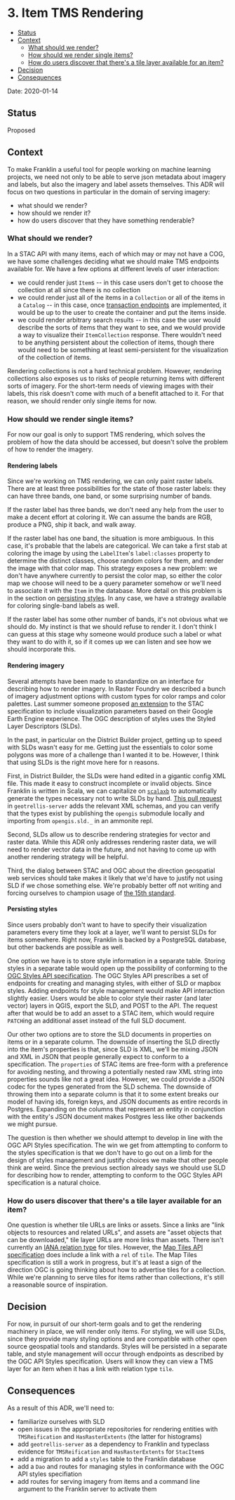 # 3. Item TMS Rendering #

-   [Status](#status)
-   [Context](#context)
    -   [What should we render?](#what-should-we-render)
    -   [How should we render single
        items?](#how-should-we-render-single-items)
    -   [How do users discover that there's a tile layer available for
        an
        item?](#how-do-users-discover-that-theres-a-tile-layer-available-for-an-item)
-   [Decision](#decision)
-   [Consequences](#consequences)

Date: 2020-01-14

Status
------

Proposed

Context
-------

To make Franklin a useful tool for people working on machine learning
projects, we need not only to be able to serve json metadata about
imagery and labels, but also the imagery and label assets themselves.
This ADR will focus on two questions in particular in the domain of
serving imagery:

-   what should we render?
-   how should we render it?
-   how do users discover that they have something renderable?

### What should we render?

In a STAC API with many items, each of which may or may not have a COG,
we have some challenges deciding what we should make TMS endpoints
available for. We have a few options at different levels of user
interaction:

-   we could render just `Item`s -- in this case users don't get to
    choose the collection at all since there is no collection
-   we could render just all of the items in a `Collection` or all of
    the items in a `Catalog` -- in this case, once [transaction
    endpoints](https://github.com/azavea/franklin/issues/4) are
    implemented, it would be up to the user to create the container and
    put the items inside.
-   we could render arbitrary search results -- in this case the user
    would describe the sorts of items that they want to see, and we
    would provide a way to visualize their `ItemCollection` response.
    There wouldn't need to be anything persistent about the collection
    of items, though there would need to be something at least
    semi-persistent for the visualization of the collection of items.

Rendering collections is not a hard technical problem. However,
rendering collections also exposes us to risks of people returning items
with different sorts of imagery. For the short-term needs of viewing
images with their labels, this risk doesn't come with much of a benefit
attached to it. For that reason, we should render only single items for
now.

### How should we render single items?

For now our goal is only to support TMS rendering, which solves the
problem of how the data should be accessed, but doesn't solve the
problem of how to render the imagery.

#### Rendering labels

Since we're working on TMS rendering, we can only paint raster labels.
There are at least three possibilities for the state of those raster
labels: they can have three bands, one band, or some surprising number
of bands.

If the raster label has three bands, we don't need any help from the
user to make a decent effort at coloring it. We can assume the bands are
RGB, produce a PNG, ship it back, and walk away.

If the raster label has one band, the situation is more ambiguous. In
this case, it's probable that the labels are categorical. We can take a
first stab at coloring the image by using the `LabelItem`'s
`label:classes` property to determine the distinct classes, choose
random colors for them, and render the image with that color map. This
strategy exposes a new problem: we don't have anywhere currently to
persist the color map, so either the color map we choose will need to be
a query parameter somehow or we'll need to associate it with the `Item`
in the database. More detail on this problem is in the section on
[persisting styles](#persisting-styles). In any case, we have a strategy
available for coloring single-band labels as well.

If the raster label has some other number of bands, it's not obvious
what we should do. My instinct is that we should refuse to render it. I
don't think I can guess at this stage why someone would produce such a
label or what they want to do with it, so if it comes up we can listen
and see how we should incorporate this.

#### Rendering imagery

Several attempts have been made to standardize on an interface for
describing how to render imagery. In Raster Foundry we described a bunch
of imagery adjustment options with custom types for color ramps and
color palettes. Last summer someone proposed [an
extension](https://github.com/radiantearth/stac-spec/pull/470) to the
STAC specification to include visualization parameters based on their
Google Earth Engine experience. The OGC description of styles uses the
Styled Layer Descriptors (SLDs).

In the past, in particular on the District Builder project, getting up
to speed with SLDs wasn't easy for me. Getting just the essentials to
color some polygons was more of a challenge than I wanted it to be.
However, I think that using SLDs is the right move here for n reasons.

First, in District Builder, the SLDs were hand edited in a gigantic
config XML file. This made it easy to construct incomplete or invalid
objects. Since Franklin is written in Scala, we can capitalize on
[`scalaxb`](http://scalaxb.org/) to automatically generate the types
necessary not to write SLDs by hand. [This pull
request](https://github.com/geotrellis/geotrellis-server/pull/186) in
`geotrellis-server` adds the relevant XML schemas, and you can verify
that the types exist by publishing the `opengis` submodule locally and
importing from `opengis.sld._` in an ammonite repl.

Second, SLDs allow us to describe rendering strategies for vector and
raster data. While this ADR only addresses rendering raster data, we
will need to render vector data in the future, and not having to come up
with another rendering strategy will be helpful.

Third, the dialog between STAC and OGC about the direction geospatial
web services should take makes it likely that we'd have to justify not
using SLD if we chose something else. We're probably better off not
writing and forcing ourselves to champion usage of [the 15th
standard](https://xkcd.com/927/).

#### Persisting styles

Since users probably don't want to have to specify their visualization
parameters every time they look at a layer, we'll want to persist SLDs
for items somewhere. Right now, Franklin is backed by a PostgreSQL
database, but other backends are possible as well.

One option we have is to store style information in a separate table.
Storing styles in a separate table would open up the possibility of
conforming to the
[OGC Styles API specification](https://app.swaggerhub.com/apis/UAB-CREAF/opf-style-api/1.0.0#/sld-10).
The OGC Styles API prescribes a set of endpoints for creating and managing
styles, with either of SLD or mapbox styles. Adding endpoints for style
management would make API interaction slightly easier. Users would be able
to color style their raster (and later vector) layers in QGIS, export
the SLD, and POST to the API. The request after that would be to add
an asset to a STAC item, which would require `PATCH`ing an additional
asset instead of the full SLD document.

Our other two options are to store the SLD documents in properties on
items or in a separate column.
The downside of inserting the SLD directly into the item's properties is
that, since SLD is XML, we'll be mixing JSON and XML in JSON that people
generally expect to conform to a specification. The `properties` of STAC
items are free-form with a preference for avoiding nesting, and throwing
a potentially nested raw XML string into properties sounds like not a
great idea. However, we could provide a JSON codec for the types
generated from the SLD schema. The downside of throwing them into a
separate column is that it to some extent breaks our model of having ids,
foreign keys, and JSON documents as entire records in Postgres. Expanding
on the columns that represent an entity in conjunction with the entity's
JSON document makes Postgres less like other backends we might pursue.

The question is then whether we should attempt to develop in line with
the OGC API Styles specification.
The win we get from attempting to conform to the styles specification
is that we don't have to go out on a limb for the design of styles
management and justify choices we make that other people think are
weird. Since the previous section already says we should use SLD for
describing how to render, attempting to conform to the OGC Styles API
specification is a natural choice.

### How do users discover that there's a tile layer available for an item?

One question is whether tile URLs are links or assets. Since a links are
"link objects to resources and related URLs", and assets are "asset objects
that can be downloaded," tile layer URLs are more links than assets. There isn't
currently an
[IANA relation type](https://www.iana.org/assignments/link-relations/link-relations.xhtml)
for tiles. However, the
[Map Tiles API specification](https://github.com/opengeospatial/OGC-API-Maps/blob/master/standard/openapi/ogc-api-map-tiles.yaml#L97-L116)
does include a link with a `rel` of `tile`. The Map Tiles specification is
still a work in progress, but it's at least a sign of the direction OGC
is going thinking about how to advertise tiles for a collection. While
we're planning to serve tiles for items rather than collections, it's still
a reasonable source of inspiration.

Decision
--------

For now, in pursuit of our short-term goals and to get the rendering
machinery in place, we will render only items. For styling, we will use
SLDs, since they provide many styling options and are compatible with
other open source geospatial tools and standards. Styles will be persisted
in a separate table, and style management will occur through endpoints
as described by the OGC API Styles specification. Users will know they
can view a TMS layer for an item when it has a link with relation type
`tile`.

Consequences
------------

As a result of this ADR, we'll need to:

- familiarize ourselves with SLD
- open issues in the appropriate repositories for rendering entities with `TMSReification`
  and `HasRasterExtents` (the latter for histograms)
- add `geotrellis-server` as a dependency to Franklin and typeclass evidence for `TMSReification`
  and `HasRasterExtents` for `StacItem`s
- add a migration to add a `styles` table to the Franklin database
- add a `Dao` and routes for managing styles in conformance with the OGC API styles specifiation
- add routes for serving imagery from items and a command line argument to the Franklin server
  to activate them
